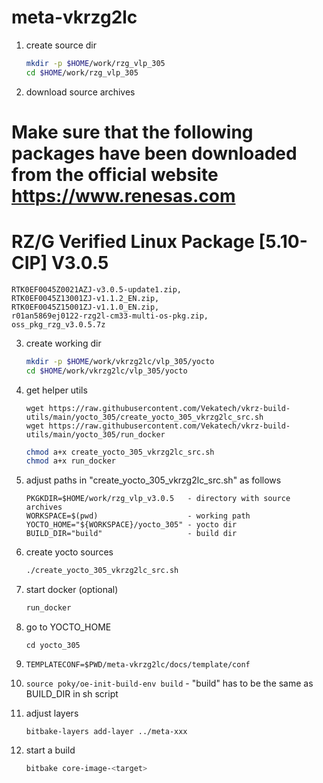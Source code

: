 # meta-vkrzg2lc
1. create source dir
    ``` bash
    mkdir -p $HOME/work/rzg_vlp_305
    cd $HOME/work/rzg_vlp_305
    ```

2. download source archives 
# Make sure that the following packages have been downloaded from the official website https://www.renesas.com
# RZ/G Verified Linux Package [5.10-CIP]  V3.0.5
    RTK0EF0045Z0021AZJ-v3.0.5-update1.zip, 
    RTK0EF0045Z13001ZJ-v1.1.2_EN.zip, 
    RTK0EF0045Z15001ZJ-v1.1.0_EN.zip, 
    r01an5869ej0122-rzg2l-cm33-multi-os-pkg.zip, 
    oss_pkg_rzg_v3.0.5.7z

3. create working dir
    ``` bash
    mkdir -p $HOME/work/vkrzg2lc/vlp_305/yocto 
    cd $HOME/work/vkrzg2lc/vlp_305/yocto
    ```

4. get helper utils
    ``` https
    wget https://raw.githubusercontent.com/Vekatech/vkrz-build-utils/main/yocto_305/create_yocto_305_vkrzg2lc_src.sh
    wget https://raw.githubusercontent.com/Vekatech/vkrz-build-utils/main/yocto_305/run_docker
    ```
    ``` bash
    chmod a+x create_yocto_305_vkrzg2lc_src.sh
    chmod a+x run_docker
    ```

6. adjust paths in "create_yocto_305_vkrzg2lc_src.sh" as follows 
    ```
    PKGKDIR=$HOME/work/rzg_vlp_v3.0.5   - directory with source archives
    WORKSPACE=$(pwd)                    - working path
    YOCTO_HOME="${WORKSPACE}/yocto_305" - yocto dir
    BUILD_DIR="build"                   - build dir 
    ```

7. create yocto sources
    ``` sh
    ./create_yocto_305_vkrzg2lc_src.sh
    ```

8. start docker (optional)
    ``` sh
    run_docker
    ```

9. go to YOCTO_HOME
    ``` 
    cd yocto_305 
    ```

10. `TEMPLATECONF=$PWD/meta-vkrzg2lc/docs/template/conf`

11. `source poky/oe-init-build-env build` - "build" has to be the same as BUILD_DIR in sh script

12. adjust layers
    ```
    bitbake-layers add-layer ../meta-xxx 
    ```

13. start a build 
    ``` bash
    bitbake core-image-<target>
    ```
